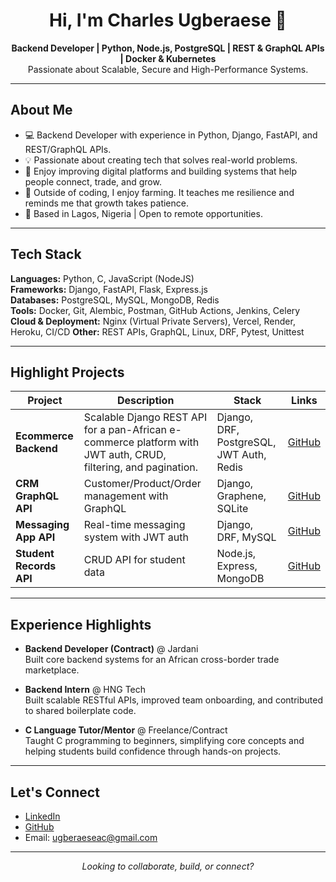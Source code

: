 <h1 align="center">Hi, I'm Charles Ugberaese 👋</h1>

<p align="center">
  <strong>Backend Developer | Python, Node.js, PostgreSQL | REST & GraphQL APIs | Docker & Kubernetes </strong><br>
  Passionate about Scalable, Secure and High-Performance Systems.
</p>

---

## About Me

- 💻 Backend Developer with experience in Python, Django, FastAPI, and REST/GraphQL APIs.
- 💡 Passionate about creating tech that solves real-world problems.
- 🔧 Enjoy improving digital platforms and building systems that help people connect, trade, and grow.
- 🌱 Outside of coding, I enjoy farming. It teaches me resilience and reminds me that growth takes patience.
- 📍 Based in Lagos, Nigeria | Open to remote opportunities.

---

## Tech Stack

**Languages:** Python, C, JavaScript (NodeJS)  
**Frameworks:** Django, FastAPI, Flask, Express.js  
**Databases:** PostgreSQL, MySQL, MongoDB, Redis  
**Tools:** Docker, Git, Alembic, Postman, GitHub Actions, Jenkins, Celery
**Cloud & Deployment:** Nginx (Virtual Private Servers), Vercel, Render, Heroku, CI/CD
**Other:** REST APIs, GraphQL, Linux, DRF, Pytest, Unittest

---

## Highlight Projects

| Project | Description | Stack | Links |
|--------|-------------|--------|--------|
| **Ecommerce Backend** | Scalable Django REST API for a pan-African e-commerce platform with JWT auth, CRUD, filtering, and pagination. | Django, DRF, PostgreSQL, JWT Auth, Redis | [GitHub](https://github.com/ugberaeseac/ecommerce_backend.git) |
| **CRM GraphQL API** | Customer/Product/Order management with GraphQL | Django, Graphene, SQLite | [GitHub](https://github.com/ugberaeseac/alx-backend-graphql_crm.git) |
| **Messaging App API** | Real-time messaging system with JWT auth | Django, DRF, MySQL | [GitHub](https://github.com/ugberaeseac/alx-backend-python/tree/main/messaging_app) |
| **Student Records API** | CRUD API for student data | Node.js, Express, MongoDB | [GitHub](https://github.com/ugberaeseac/studentRecords.git) |

---

## Experience Highlights

- **Backend Developer (Contract)** @ Jardani  
  Built core backend systems for an African cross-border trade marketplace.

- **Backend Intern** @ HNG Tech  
  Built scalable RESTful APIs, improved team onboarding, and contributed to shared boilerplate code.

- **C Language Tutor/Mentor** @ Freelance/Contract  
  Taught C programming to beginners, simplifying core concepts and helping students build confidence through hands-on projects.

---

## Let's Connect

- [LinkedIn](https://linkedin.com/in/ugberaeseac)
- [GitHub](https://github.com/ugberaeseac)
- Email: ugberaeseac@gmail.com

---

<p align="center">
  <i>Looking to collaborate, build, or connect?</i>
</p>
